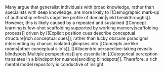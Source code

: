 Many argue that generalist individuals with broad knowledge, rather than specialists with deep knowledge, are more likely to [[Demographic mark-up of authorship reflects cognitive profile of domain|yield breakthroughs]]. However, this is likely caused by a repeated and sustained [[Concept learning is few-shot scaffolding supported by working memory|scaffolding process]] driven by [[Explicit position cues describe conceptual structure|rich conceptual cues]], rather than lucky obscure paradigms intersecting by chance, isolated glimpses into [[Concepts are like rooms|other conceptual silo's]]. [[Allocentric perspective-taking reveals blindspots|Multiple perspectives]] are essential in [[Categorical perception translates in a blindspot for nuance|avoiding blindspots]]. Therefore, a rich mental model repository is conductive of insight.